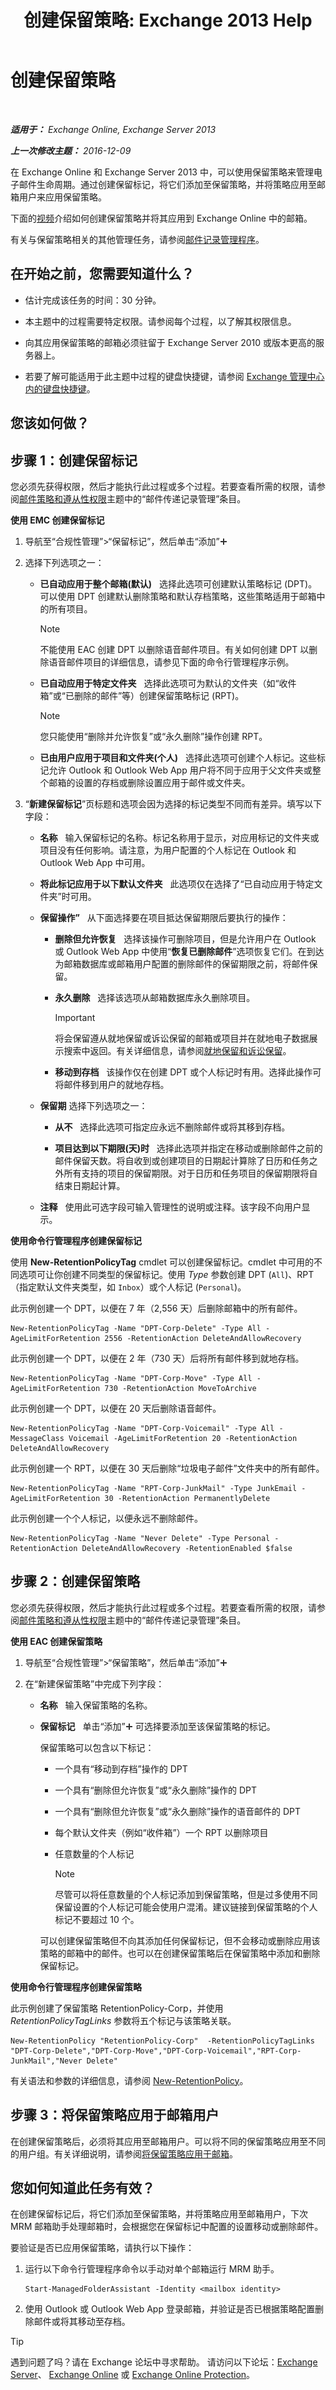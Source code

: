 ﻿---
title: '创建保留策略: Exchange 2013 Help'
TOCTitle: 创建保留策略
ms:assetid: d8806c98-fea5-492f-906d-f514e25361b2
ms:mtpsurl: https://technet.microsoft.com/zh-cn/library/JJ150573(v=EXCHG.150)
ms:contentKeyID: 50491654
ms.date: 01/11/2018
mtps_version: v=EXCHG.150
ms.translationtype: HT
---

# 创建保留策略

 

_**适用于：** Exchange Online, Exchange Server 2013_

_**上一次修改主题：** 2016-12-09_

在 Exchange Online 和 Exchange Server 2013 中，可以使用保留策略来管理电子邮件生命周期。通过创建保留标记，将它们添加至保留策略，并将策略应用至邮箱用户来应用保留策略。

下面的[视频](https://go.microsoft.com/fwlink/?linkid=825854)介绍如何创建保留策略并将其应用到 Exchange Online 中的邮箱。

有关与保留策略相关的其他管理任务，请参阅[邮件记录管理程序](messaging-records-management-procedures-exchange-2013-help.md)。

## 在开始之前，您需要知道什么？

  - 估计完成该任务的时间：30 分钟。

  - 本主题中的过程需要特定权限。请参阅每个过程，以了解其权限信息。

  - 向其应用保留策略的邮箱必须驻留于 Exchange Server 2010 或版本更高的服务器上。

  - 若要了解可能适用于此主题中过程的键盘快捷键，请参阅 [Exchange 管理中心内的键盘快捷键](keyboard-shortcuts-in-the-exchange-admin-center-exchange-online-protection-help.md)。

## 您该如何做？

## 步骤 1：创建保留标记

您必须先获得权限，然后才能执行此过程或多个过程。若要查看所需的权限，请参阅[邮件策略和遵从性权限](messaging-policy-and-compliance-permissions-exchange-2013-help.md)主题中的“邮件传递记录管理”条目。

**使用 EMC 创建保留标记**

1.  导航至“合规性管理”\>“保留标记”，然后单击“添加”![添加图标](images/JJ218640.c1e75329-d6d7-4073-a27d-498590bbb558(EXCHG.150).gif "添加图标")

2.  选择下列选项之一：
    
      - **已自动应用于整个邮箱(默认)**   选择此选项可创建默认策略标记 (DPT)。可以使用 DPT 创建默认删除策略和默认存档策略，这些策略适用于邮箱中的所有项目。
        
        > [!NOTE]  
        > 不能使用 EAC 创建 DPT 以删除语音邮件项目。有关如何创建 DPT 以删除语音邮件项目的详细信息，请参见下面的命令行管理程序示例。
    
      - **已自动应用于特定文件夹**   选择此选项可为默认的文件夹（如“收件箱”或“已删除的邮件”等）创建保留策略标记 (RPT)。
        
        > [!NOTE]  
        > 您只能使用“删除并允许恢复”或“永久删除”操作创建 RPT。
    
      - **已由用户应用于项目和文件夹(个人)**   选择此选项可创建个人标记。这些标记允许 Outlook 和 Outlook Web App 用户将不同于应用于父文件夹或整个邮箱的设置的存档或删除设置应用于邮件或文件夹。

3.  “**新建保留标记**”页标题和选项会因为选择的标记类型不同而有差异。填写以下字段：
    
      - **名称**   输入保留标记的名称。标记名称用于显示，对应用标记的文件夹或项目没有任何影响。请注意，为用户配置的个人标记在 Outlook 和 Outlook Web App 中可用。
    
      - **将此标记应用于以下默认文件夹**   此选项仅在选择了“已自动应用于特定文件夹”时可用。
    
      - **保留操作”**   从下面选择要在项目抵达保留期限后要执行的操作：
        
          - **删除但允许恢复**   选择该操作可删除项目，但是允许用户在 Outlook 或 Outlook Web App 中使用“**恢复已删除邮件**”选项恢复它们。在到达为邮箱数据库或邮箱用户配置的删除邮件的保留期限之前，将邮件保留。
        
          - **永久删除**   选择该选项从邮箱数据库永久删除项目。
            
            > [!IMPORTANT]  
            > 将会保留遵从就地保留或诉讼保留的邮箱或项目并在就地电子数据展示搜索中返回。有关详细信息，请参阅<a href="in-place-hold-and-litigation-hold-exchange-2013-help.md">就地保留和诉讼保留</a>。
        
          - **移动到存档**   该操作仅在创建 DPT 或个人标记时有用。选择此操作可将邮件移到用户的就地存档。
    
      - **保留期** 选择下列选项之一：
        
          - **从不**   选择此选项可指定应永远不删除邮件或将其移到存档。
        
          - **项目达到以下期限(天)时**   选择此选项并指定在移动或删除邮件之前的邮件保留天数。将自收到或创建项目的日期起计算除了日历和任务之外所有支持的项目的保留期限。对于日历和任务项目的保留期限将自结束日期起计算。
    
      - **注释**   使用此可选字段可输入管理性的说明或注释。该字段不向用户显示。

**使用命令行管理程序创建保留标记**

使用 **New-RetentionPolicyTag** cmdlet 可以创建保留标记。cmdlet 中可用的不同选项可让你创建不同类型的保留标记。使用 *Type* 参数创建 DPT (`All`)、RPT（指定默认文件夹类型，如 `Inbox`）或个人标记 (`Personal`)。

此示例创建一个 DPT，以便在 7 年（2,556 天）后删除邮箱中的所有邮件。

    New-RetentionPolicyTag -Name "DPT-Corp-Delete" -Type All -AgeLimitForRetention 2556 -RetentionAction DeleteAndAllowRecovery

此示例创建一个 DPT，以便在 2 年（730 天）后将所有邮件移到就地存档。

    New-RetentionPolicyTag -Name "DPT-Corp-Move" -Type All -AgeLimitForRetention 730 -RetentionAction MoveToArchive

此示例创建一个 DPT，以便在 20 天后删除语音邮件。

    New-RetentionPolicyTag -Name "DPT-Corp-Voicemail" -Type All -MessageClass Voicemail -AgeLimitForRetention 20 -RetentionAction DeleteAndAllowRecovery

此示例创建一个 RPT，以便在 30 天后删除“垃圾电子邮件”文件夹中的所有邮件。

    New-RetentionPolicyTag -Name "RPT-Corp-JunkMail" -Type JunkEmail -AgeLimitForRetention 30 -RetentionAction PermanentlyDelete

此示例创建一个个人标记，以便永远不删除邮件。

    New-RetentionPolicyTag -Name "Never Delete" -Type Personal -RetentionAction DeleteAndAllowRecovery -RetentionEnabled $false

## 步骤 2：创建保留策略

您必须先获得权限，然后才能执行此过程或多个过程。若要查看所需的权限，请参阅[邮件策略和遵从性权限](messaging-policy-and-compliance-permissions-exchange-2013-help.md)主题中的“邮件传递记录管理”条目。

**使用 EAC 创建保留策略**

1.  导航至“合规性管理”\>“保留策略”，然后单击“添加”![添加图标](images/JJ218640.c1e75329-d6d7-4073-a27d-498590bbb558(EXCHG.150).gif "添加图标")

2.  在“新建保留策略”中完成下列字段：
    
      - **名称**   输入保留策略的名称。
    
      - **保留标记**   单击“添加”![添加图标](images/JJ218640.c1e75329-d6d7-4073-a27d-498590bbb558(EXCHG.150).gif "添加图标") 可选择要添加至该保留策略的标记。
        
        保留策略可以包含以下标记：
        
          - 一个具有“移动到存档”操作的 DPT
        
          - 一个具有“删除但允许恢复”或“永久删除”操作的 DPT
        
          - 一个具有“删除但允许恢复”或“永久删除”操作的语音邮件的 DPT
        
          - 每个默认文件夹（例如“收件箱”）一个 RPT 以删除项目
        
          - 任意数量的个人标记
            
            > [!NOTE]  
            > 尽管可以将任意数量的个人标记添加到保留策略，但是过多使用不同保留设置的个人标记可能会使用户混淆。建议链接到保留策略的个人标记不要超过 10 个。
        
        可以创建保留策略但不向其添加任何保留标记，但不会移动或删除应用该策略的邮箱中的邮件。也可以在创建保留策略后在保留策略中添加和删除保留标记。

**使用命令行管理程序创建保留策略**

此示例创建了保留策略 RetentionPolicy-Corp，并使用 *RetentionPolicyTagLinks* 参数将五个标记与该策略关联。

    New-RetentionPolicy "RetentionPolicy-Corp"  -RetentionPolicyTagLinks "DPT-Corp-Delete","DPT-Corp-Move","DPT-Corp-Voicemail","RPT-Corp-JunkMail","Never Delete"

有关语法和参数的详细信息，请参阅 [New-RetentionPolicy](https://technet.microsoft.com/zh-cn/library/dd297970\(v=exchg.150\))。

## 步骤 3：将保留策略应用于邮箱用户

在创建保留策略后，必须将其应用至邮箱用户。可以将不同的保留策略应用至不同的用户组。有关详细说明，请参阅[将保留策略应用于邮箱](apply-a-retention-policy-to-mailboxes-exchange-2013-help.md)。

## 您如何知道此任务有效？

在创建保留标记后，将它们添加至保留策略，并将策略应用至邮箱用户，下次 MRM 邮箱助手处理邮箱时，会根据您在保留标记中配置的设置移动或删除邮件。

要验证是否已应用保留策略，请执行以下操作：

1.  运行以下命令行管理程序命令以手动对单个邮箱运行 MRM 助手。
    
        Start-ManagedFolderAssistant -Identity <mailbox identity>

2.  使用 Outlook 或 Outlook Web App 登录邮箱，并验证是否已根据策略配置删除邮件或将其移动至存档。

> [!TIP]  
> 遇到问题了吗？请在 Exchange 论坛中寻求帮助。 请访问以下论坛：<a href="https://go.microsoft.com/fwlink/p/?linkid=60612">Exchange Server</a>、 <a href="https://go.microsoft.com/fwlink/p/?linkid=267542">Exchange Online</a> 或 <a href="https://go.microsoft.com/fwlink/p/?linkid=285351">Exchange Online Protection</a>。

